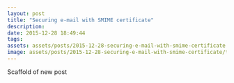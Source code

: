 ```yaml
---
layout: post
title: "Securing e-mail with SMIME certificate"
description: 
date: 2015-12-28 18:49:44
tags: 
assets: assets/posts/2015-12-28-securing-e-mail-with-smime-certificate
image: assets/posts/2015-12-28-securing-e-mail-with-smime-certificate/title.jpg
---
```


Scaffold of new post
